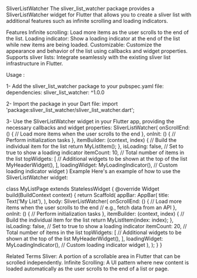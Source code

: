 SliverListWatcher
The sliver_list_watcher package provides a SliverListWatcher widget for Flutter that allows you to create a sliver list with additional features such as infinite scrolling and loading indicators.

Features
Infinite scrolling: Load more items as the user scrolls to the end of the list.
Loading indicator: Show a loading indicator at the end of the list while new items are being loaded.
Customizable: Customize the appearance and behavior of the list using callbacks and widget properties.
Supports sliver lists: Integrate seamlessly with the existing sliver list infrastructure in Flutter.

  Usage :

1- Add the sliver_list_watcher package to your pubspec.yaml file:
dependencies:
  sliver_list_watcher: ^1.0.0

2- Import the package in your Dart file:
import 'package:sliver_list_watcher/sliver_list_watcher.dart';

3- Use the SliverListWatcher widget in your Flutter app, providing the necessary callbacks and widget properties:
SliverListWatcher(
  onScrollEnd: () {
    // Load more items when the user scrolls to the end
  },
  onInit: () {
    // Perform initialization tasks
  },
  itemBuilder: (context, index) {
    // Build the individual item for the list
    return MyListItem();
  },
  isLoading: false, // Set to true to show a loading indicator
  itemCount: 10, // Total number of items in the list
  topWidgets: [
    // Additional widgets to be shown at the top of the list
    MyHeaderWidget(),
  ],
  loadingWidget: MyLoadingIndicator(), // Custom loading indicator widget
)
Example
Here's an example of how to use the SliverListWatcher widget:

class MyListPage extends StatelessWidget {
  @override
  Widget build(BuildContext context) {
    return Scaffold(
      appBar: AppBar(
        title: Text('My List'),
      ),
      body: SliverListWatcher(
        onScrollEnd: () {
          // Load more items when the user scrolls to the end
          // e.g., fetch data from an API
        },
        onInit: () {
          // Perform initialization tasks
        },
        itemBuilder: (context, index) {
          // Build the individual item for the list
          return MyListItem(index: index);
        },
        isLoading: false, // Set to true to show a loading indicator
        itemCount: 20, // Total number of items in the list
        topWidgets: [
          // Additional widgets to be shown at the top of the list
          MyHeaderWidget(),
        ],
        loadingWidget: MyLoadingIndicator(), // Custom loading indicator widget
      ),
    );
  }
}

Related Terms
Sliver: A portion of a scrollable area in Flutter that can be scrolled independently.
Infinite Scrolling: A UI pattern where new content is loaded automatically as the user scrolls to the end of a list or page.
